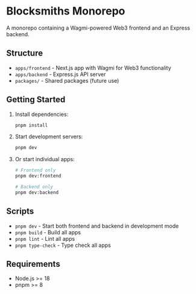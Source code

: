 # Blocksmiths Monorepo

A monorepo containing a Wagmi-powered Web3 frontend and an Express backend.

## Structure

- `apps/frontend` - Next.js app with Wagmi for Web3 functionality
- `apps/backend` - Express.js API server
- `packages/` - Shared packages (future use)

## Getting Started

1. Install dependencies:
   ```bash
   pnpm install
   ```

2. Start development servers:
   ```bash
   pnpm dev
   ```

3. Or start individual apps:
   ```bash
   # Frontend only
   pnpm dev:frontend
   
   # Backend only
   pnpm dev:backend
   ```

## Scripts

- `pnpm dev` - Start both frontend and backend in development mode
- `pnpm build` - Build all apps
- `pnpm lint` - Lint all apps
- `pnpm type-check` - Type check all apps

## Requirements

- Node.js >= 18
- pnpm >= 8
